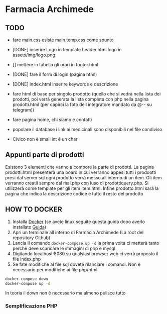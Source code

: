 # Farmacia Archimede

## TODO

- fare main.css esiste main.temp.css come spunto

- [DONE] inserire  Logo in template header.html logo in assets/img/logo.png

- [] mettere in tabella gli orari in footer.html 

- [DONE] fare il form di login (pagina html)

- [DONE] index.html inserire keywords e descrizione

- fare html di base per singolo prodotto (quello che si vedrà nella lista dei prodotti, poi verrà generata la lista completa con php nella pagina prodotti.html (per capirci la foto dell integratore mandato da @-- su telegram))

- fare pagina home, chi siamo e contatti

- popolare il database i link ai medicinali sono disponibili nel file condiviso

- Civico non è small int è un char

## Appunti parte di prodotti

Esistono 3 elementi che vanno a compore la parte di prodotti. La pagina prodotti.html presenterà una board in cui verranno appesi tutti i prodootti presi dal server sql ogni prodotto verrà messo all interno di un item. Gli item verranno creatii sempre dal mai.php con luso di prodottiquery.php. Si utilizzerà come template per gli item item.html. Infine prodotto.html sarà la pagina che indica la descrizione codice e tutto il resto del prodotto

## HOW TO DOCKER
1. Installa [Docker](https://docs.docker.com/engine/install/) (se avete linux seguite questa guida dopo averlo installato [Guida](https://docs.docker.com/engine/install/linux-postinstall/))
2. Apri un terminale all interno di Farmacia Archimede (La root del repository Github)
3. Lancia il comando ``` docker-compose up -d ``` la prima volta ci metterà tanto perchè deve scaricare le immagini di php e mysql
4. Digitando localhost:8080 su qualsiasi browser web ci verrà proposto il file index.php
5. Se fate modifiche al file sql dovete rilanciare i comandi. Non è necessario per modifiche ai file php/html
```sh 
docker-compose down
docker-compose up -d 
```
In teoria il down non è necessario ma almeno pulisce tutto

### Semplificazione PHP

